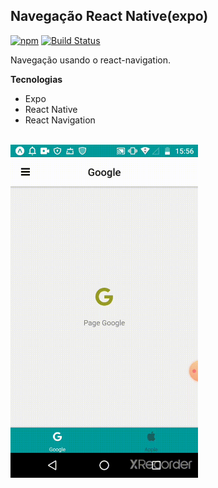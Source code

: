 ## Navegação React Native(expo)

[![npm](https://img.shields.io/npm/v/@unform/core.svg?color=%237159c1)](https://www.npmjs.com/package/@unform/core)
[![Build Status](https://travis-ci.org/joemccann/dillinger.svg?branch=master)](https://travis-ci.org/joemccann/dillinger)

Navegação usando o react-navigation.

**Tecnologias**

- Expo
- React Native
- React Navigation

<br />
<div>
    <img src="./assets/video.gif"  width="300"/>
</div>